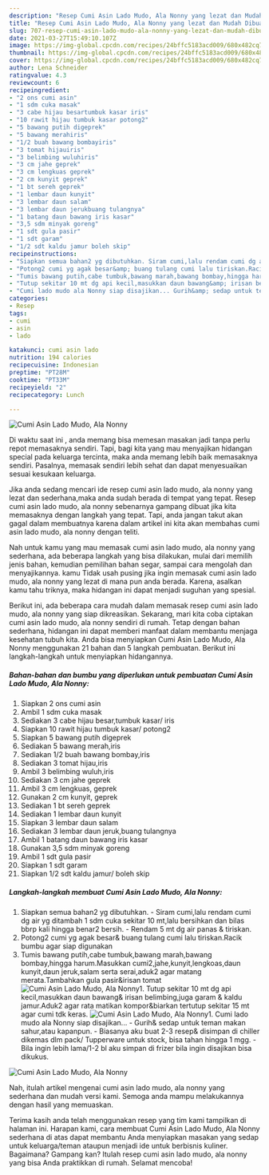```yaml
---
description: "Resep Cumi Asin Lado Mudo, Ala Nonny yang lezat dan Mudah Dibuat"
title: "Resep Cumi Asin Lado Mudo, Ala Nonny yang lezat dan Mudah Dibuat"
slug: 707-resep-cumi-asin-lado-mudo-ala-nonny-yang-lezat-dan-mudah-dibuat
date: 2021-03-27T15:49:10.107Z
image: https://img-global.cpcdn.com/recipes/24bffc5183acd009/680x482cq70/cumi-asin-lado-mudo-ala-nonny-foto-resep-utama.jpg
thumbnail: https://img-global.cpcdn.com/recipes/24bffc5183acd009/680x482cq70/cumi-asin-lado-mudo-ala-nonny-foto-resep-utama.jpg
cover: https://img-global.cpcdn.com/recipes/24bffc5183acd009/680x482cq70/cumi-asin-lado-mudo-ala-nonny-foto-resep-utama.jpg
author: Lena Schneider
ratingvalue: 4.3
reviewcount: 6
recipeingredient:
- "2 ons cumi asin"
- "1 sdm cuka masak"
- "3 cabe hijau besartumbuk kasar iris"
- "10 rawit hijau tumbuk kasar potong2"
- "5 bawang putih digeprek"
- "5 bawang merahiris"
- "1/2 buah bawang bombayiris"
- "3 tomat hijauiris"
- "3 belimbing wuluhiris"
- "3 cm jahe geprek"
- "3 cm lengkuas geprek"
- "2 cm kunyit geprek"
- "1 bt sereh geprek"
- "1 lembar daun kunyit"
- "3 lembar daun salam"
- "3 lembar daun jerukbuang tulangnya"
- "1 batang daun bawang iris kasar"
- "3,5 sdm minyak goreng"
- "1 sdt gula pasir"
- "1 sdt garam"
- "1/2 sdt kaldu jamur boleh skip"
recipeinstructions:
- "Siapkan semua bahan2 yg dibutuhkan. Siram cumi,lalu rendam cumi dg air yg ditambah 1 sdm cuka sekitar 10 mt,lalu bersihkan dan bilas bbrp kali hingga benar2 bersih. Rendam 5 mt dg air panas &amp; tiriskan."
- "Potong2 cumi yg agak besar&amp; buang tulang cumi lalu tiriskan.Racik bumbu agar siap digunakan"
- "Tumis bawang putih,cabe tumbuk,bawang marah,bawang bombay,hingga harum.Masukkan cumi2,jahe,kunyit,lengkoas,daun kunyit,daun jeruk,salam serta serai,aduk2 agar matang merata.Tambahkan gula pasir&amp;irisan tomat"
- "Tutup sekitar 10 mt dg api kecil,masukkan daun bawang&amp; irisan belimbing,juga garam &amp; kaldu jamur.Aduk2 agar rata matikan kompor&amp;biarkan tertutup sekitar 15 mt agar cumi tdk keras."
- "Cumi lado mudo ala Nonny siap disajikan... Gurih&amp; sedap untuk teman makan sahur,atau kapanpun. Biasanya aku buat 2-3 resep&amp; disimpan di chiller dikemas dlm pack/ Tupperware untuk stock, bisa tahan hingga 1 mgg. Bila ingin lebih lama/1-2 bl aku simpan di frizer bila ingin disajikan bisa dikukus."
categories:
- Resep
tags:
- cumi
- asin
- lado

katakunci: cumi asin lado 
nutrition: 194 calories
recipecuisine: Indonesian
preptime: "PT28M"
cooktime: "PT33M"
recipeyield: "2"
recipecategory: Lunch

---
```



![Cumi Asin Lado Mudo, Ala Nonny](https://img-global.cpcdn.com/recipes/24bffc5183acd009/680x482cq70/cumi-asin-lado-mudo-ala-nonny-foto-resep-utama.jpg)

Di waktu  saat ini , anda memang bisa memesan masakan jadi tanpa perlu repot memasaknya sendiri. Tapi, bagi kita yang mau menyajikan hidangan special pada keluarga tercinta, maka anda memang lebih baik memasaknya sendiri. Pasalnya, memasak sendiri lebih sehat dan dapat menyesuaikan sesuai kesukaan keluarga.

Jika anda sedang mencari ide resep cumi asin lado mudo, ala nonny yang lezat dan sederhana,maka anda sudah berada di tempat yang tepat. Resep cumi asin lado mudo, ala nonny  sebenarnya gampang dibuat jika kita memasaknya dengan langkah yang tepat. Tapi, anda jangan takut akan gagal dalam membuatnya 
karena dalam artikel ini kita akan membahas cumi asin lado mudo, ala nonny dengan teliti.  



Nah untuk kamu yang mau memasak cumi asin lado mudo, ala nonny yang sederhana, ada beberapa langkah yang bisa dilakukan, mulai dari memilih jenis bahan, kemudian pemilihan bahan segar, sampai cara mengolah dan menyajikannya. kamu Tidak usah pusing jika ingin memasak cumi asin lado mudo, ala nonny yang lezat di mana pun anda berada. Karena, asalkan kamu  tahu triknya, maka hidangan ini dapat menjadi suguhan yang spesial.

Berikut ini, ada beberapa cara mudah dalam memasak resep cumi asin lado mudo, ala nonny yang siap dikreasikan. Sekarang, mari kita coba ciptakan cumi asin lado mudo, ala nonny sendiri di rumah. Tetap dengan bahan sederhana, hidangan ini dapat memberi manfaat dalam membantu menjaga kesehatan tubuh kita. Anda bisa menyiapkan Cumi Asin Lado Mudo, Ala Nonny menggunakan 21 bahan dan 5 langkah pembuatan. Berikut ini langkah-langkah untuk menyiapkan hidangannya.

<!--inarticleads1-->

##### Bahan-bahan dan bumbu yang diperlukan untuk pembuatan Cumi Asin Lado Mudo, Ala Nonny:

1. Siapkan 2 ons cumi asin
1. Ambil 1 sdm cuka masak
1. Sediakan 3 cabe hijau besar,tumbuk kasar/ iris
1. Siapkan 10 rawit hijau tumbuk kasar/ potong2
1. Siapkan 5 bawang putih digeprek
1. Sediakan 5 bawang merah,iris
1. Sediakan 1/2 buah bawang bombay,iris
1. Sediakan 3 tomat hijau,iris
1. Ambil 3 belimbing wuluh,iris
1. Sediakan 3 cm jahe geprek
1. Ambil 3 cm lengkuas, geprek
1. Gunakan 2 cm kunyit, geprek
1. Sediakan 1 bt sereh geprek
1. Sediakan 1 lembar daun kunyit
1. Siapkan 3 lembar daun salam
1. Sediakan 3 lembar daun jeruk,buang tulangnya
1. Ambil 1 batang daun bawang iris kasar
1. Gunakan 3,5 sdm minyak goreng
1. Ambil 1 sdt gula pasir
1. Siapkan 1 sdt garam
1. Siapkan 1/2 sdt kaldu jamur/ boleh skip




<!--inarticleads2-->

##### Langkah-langkah membuat Cumi Asin Lado Mudo, Ala Nonny:

1. Siapkan semua bahan2 yg dibutuhkan. - Siram cumi,lalu rendam cumi dg air yg ditambah 1 sdm cuka sekitar 10 mt,lalu bersihkan dan bilas bbrp kali hingga benar2 bersih. - Rendam 5 mt dg air panas &amp; tiriskan.
1. Potong2 cumi yg agak besar&amp; buang tulang cumi lalu tiriskan.Racik bumbu agar siap digunakan
1. Tumis bawang putih,cabe tumbuk,bawang marah,bawang bombay,hingga harum.Masukkan cumi2,jahe,kunyit,lengkoas,daun kunyit,daun jeruk,salam serta serai,aduk2 agar matang merata.Tambahkan gula pasir&amp;irisan tomat
<img src="//assets-global.cpcdn.com/assets/icons/button_play-2c75c40dde080a61004c1f40b05d8f140eaff45d7e9e6481dc71c63d2e7c4909.png" alt="Cumi Asin Lado Mudo, Ala Nonny">1. Tutup sekitar 10 mt dg api kecil,masukkan daun bawang&amp; irisan belimbing,juga garam &amp; kaldu jamur.Aduk2 agar rata matikan kompor&amp;biarkan tertutup sekitar 15 mt agar cumi tdk keras.
<img src="//assets-global.cpcdn.com/assets/icons/button_play-2c75c40dde080a61004c1f40b05d8f140eaff45d7e9e6481dc71c63d2e7c4909.png" alt="Cumi Asin Lado Mudo, Ala Nonny">1. Cumi lado mudo ala Nonny siap disajikan... - Gurih&amp; sedap untuk teman makan sahur,atau kapanpun. - Biasanya aku buat 2-3 resep&amp; disimpan di chiller dikemas dlm pack/ Tupperware untuk stock, bisa tahan hingga 1 mgg. - Bila ingin lebih lama/1-2 bl aku simpan di frizer bila ingin disajikan bisa dikukus.
<img src="//assets-global.cpcdn.com/assets/icons/button_play-2c75c40dde080a61004c1f40b05d8f140eaff45d7e9e6481dc71c63d2e7c4909.png" alt="Cumi Asin Lado Mudo, Ala Nonny">



Nah, itulah artikel mengenai  cumi asin lado mudo, ala nonny  yang sederhana dan mudah versi kami. Semoga anda mampu melakukannya dengan hasil yang memuaskan. 

Terima kasih anda telah menggunakan resep yang tim kami tampilkan di halaman ini. Harapan kami, cara membuat  Cumi Asin Lado Mudo, Ala Nonny sederhana di atas dapat membantu Anda menyiapkan masakan yang sedap untuk keluarga/teman ataupun menjadi ide untuk berbisnis kuliner. Bagaimana? Gampang kan? Itulah resep cumi asin lado mudo, ala nonny yang bisa Anda praktikkan di rumah. Selamat mencoba!

